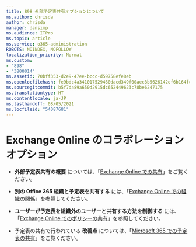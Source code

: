 ```yaml
---
title: 898 外部予定表共有オプションについて
ms.author: chrisda
author: chrisda
manager: dansimp
ms.audience: ITPro
ms.topic: article
ms.service: o365-administration
ROBOTS: NOINDEX, NOFOLLOW
localization_priority: Normal
ms.custom:
- "898"
- "3800014"
ms.assetid: 70bff353-d2e9-47ee-bccc-d59758efe8eb
ms.openlocfilehash: fe9bdc4a341017529460dacd349f00aec8b5626142ef6b164fc61ae2581d5584
ms.sourcegitcommit: b5f7da89a650d2915dc652449623c78be6247175
ms.translationtype: HT
ms.contentlocale: ja-JP
ms.lasthandoff: 08/05/2021
ms.locfileid: "54087681"
---
```

# <a name="exchange-online-collaboration-options"></a>Exchange Online のコラボレーション オプション

- **外部予定表共有の概要** については、「[Exchange Online での共有](https://technet.microsoft.com/library/jj916670%28v=exchg.150%29.aspx)」をご覧ください。

- **別の Office 365 組織と予定表を共有する** には、「[Exchange Online での組織の関係](https://technet.microsoft.com/library/jj916658%28v=exchg.150%29.aspx)」を参照してください。

- **ユーザーが予定表を組織外のユーザーと共有する方法を制御する** には、「[Exchange Online でのポリシーの共有](https://technet.microsoft.com/library/jj916673%28v=exchg.150%29.aspx)」を参照してください。

- 予定表の共有で行われている **改善点** については、「[Microsoft 365 での予定表の共有](https://support.office.com/article/calendar-sharing-in-microsoft-365-b576ecc3-0945-4d75-85f1-5efafb8a37b4)」をご覧ください。
